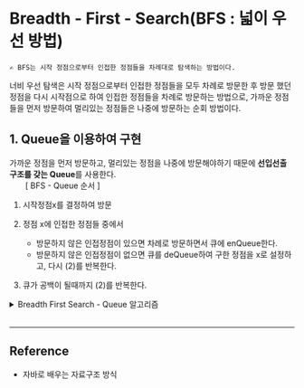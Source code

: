 # Breadth - First - Search(BFS : 넓이 우선 방법)
    ✍️ BFS는 시작 정점으로부터 인접한 정점들을 차례대로 탐색하는 방법이다.
너비 우선 탐색은 시작 정점으로부터 인접한 정점들을 모두 차례로 방문한 후 방문 했던 정점을 다시 시작점으로 하여 인접한 정점들을 차례로 방문하는 방법으로, 가까운 정점들을 먼저 방문하여 멀리있는 정점들은 나중에 방문하는 순회 방법이다.

## 1. Queue을 이용하여 구현
가까운 정점을 먼저 방문하고, 멀리있는 정점을 나중에 방문해야하기 때문에 **선입선출 구조를 갖는 Queue**를 사용한다.  
　　[ BFS - Queue 순서 ]
1) 시작정점x를 결정하여 방문  
2) 정점 x에 인접한 정점들 중에서  
    - 방문하지 않은 인접정점이 있으면 차례로 방문하면서 큐에 enQueue한다.
    - 방문하지 않은 인접정점이 없으면 큐를 deQueue하여 구한 정점을 x로 설정하고, 다시 (2)를 반복한다.  

3) 큐가 공백이 될때까지 (2)를 반복한다.  

<details>
<summary>Breadth First Search - Queue 알고리즘</summary>

```java
void searchBFS(){searchBFS(0);}

void searchBFS(int index) {searchBFS(this.nodes[index]);}

void searchBFS(Node node) {
    if (node == null) return;
    node.marked = true;

    Queue<Node> queue = new LinkedList<>();
    queue.add(node);

    while(!queue.isEmpty()){ // 형제 노드
        Node remove = queue.remove(); // 가장 처음에 넣은 node
        for (Node n : remove.adjacent)
            if (!n.marked){
                n.marked = true;
                queue.add(n); //형제 노드의 인접노드
            }
        System.out.print(remove.data + " ");
    }

}
```
</details>        
<br>

---

## Reference

- 자바로 배우는 자료구조 방식